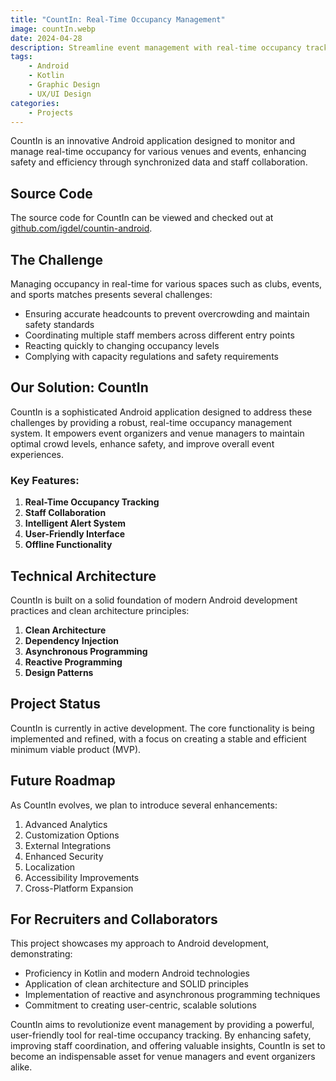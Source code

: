 ```yaml
---
title: "CountIn: Real-Time Occupancy Management"
image: countIn.webp
date: 2024-04-28
description: Streamline event management with real-time occupancy tracking and staff coordination
tags:
    - Android
    - Kotlin
    - Graphic Design
    - UX/UI Design
categories:
    - Projects
---
```



CountIn is an innovative Android application designed to monitor and manage real-time occupancy for various venues and events, enhancing safety and efficiency through synchronized data and staff collaboration.

## Source Code

The source code for CountIn can be viewed and checked out at [github.com/igdel/countin-android](https://github.com/igdel/countin-android).


## The Challenge

Managing occupancy in real-time for various spaces such as clubs, events, and sports matches presents several challenges:
- Ensuring accurate headcounts to prevent overcrowding and maintain safety standards
- Coordinating multiple staff members across different entry points
- Reacting quickly to changing occupancy levels
- Complying with capacity regulations and safety requirements

## Our Solution: CountIn

CountIn is a sophisticated Android application designed to address these challenges by providing a robust, real-time occupancy management system. It empowers event organizers and venue managers to maintain optimal crowd levels, enhance safety, and improve overall event experiences.

### Key Features:

1. **Real-Time Occupancy Tracking**
2. **Staff Collaboration**
3. **Intelligent Alert System**
4. **User-Friendly Interface**
5. **Offline Functionality**

## Technical Architecture

CountIn is built on a solid foundation of modern Android development practices and clean architecture principles:

1. **Clean Architecture**
2. **Dependency Injection**
3. **Asynchronous Programming**
4. **Reactive Programming**
5. **Design Patterns**

## Project Status

CountIn is currently in active development. The core functionality is being implemented and refined, with a focus on creating a stable and efficient minimum viable product (MVP).

## Future Roadmap

As CountIn evolves, we plan to introduce several enhancements:

1. Advanced Analytics
2. Customization Options
3. External Integrations
4. Enhanced Security
5. Localization
6. Accessibility Improvements
7. Cross-Platform Expansion

## For Recruiters and Collaborators

This project showcases my approach to Android development, demonstrating:
- Proficiency in Kotlin and modern Android technologies
- Application of clean architecture and SOLID principles
- Implementation of reactive and asynchronous programming techniques
- Commitment to creating user-centric, scalable solutions

CountIn aims to revolutionize event management by providing a powerful, user-friendly tool for real-time occupancy tracking. By enhancing safety, improving staff coordination, and offering valuable insights, CountIn is set to become an indispensable asset for venue managers and event organizers alike.
